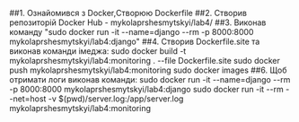 
##1. Ознайомився з Docker,Створюю Dockerfile
##2. Створив репозиторій Docker Hub - mykolaprshesmytskyi/lab4/
##3. Виконав команду "sudo docker run -it --name=django --rm -p 8000:8000 mykolaprshesmytskyi/lab4:django"
##4. Створив Dockerfile.site та виконав команди імеджа:
sudo docker build -t mykolaprshesmytskyi/lab4:monitoring . --file Dockerfile.site
sudo docker push mykolaprshesmytskyi/lab4:monitoring
sudo docker images
##6. Щоб отримати логи виконав команди:
sudo docker run -it --name=django --rm -p 8000:8000 mykolaprshesmytskyi/lab4:django
sudo docker run -it --rm --net=host -v $(pwd)/server.log:/app/server.log mykolaprshesmytskyi/lab4:monitoring

